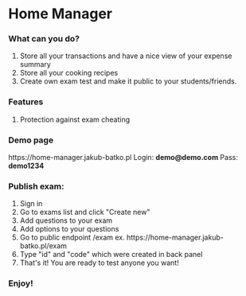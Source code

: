 # Home Manager
<h3>What can you do?</h3>
<ol>
  <li>Store all your transactions and have a nice view of your expense summary</li>
  <li>Store all your cooking recipes</li>
  <li>Create own exam test and make it public to your students/friends.</li>
</ol>


<h3>Features</h3>
<ol>
  <li>Protection against exam cheating</li>
</ol>

<h3>Demo page</h3>
https://home-manager.jakub-batko.pl
  Login: <b>demo@demo.com</b>
  Pass: <b>demo1234</b>
  
  
<h3>Publish exam:</h3>
<ol>
  <li>Sign in</li>
  <li>Go to exams list and click "Create new"</li>
  <li>Add questions to your exam</li>
  <li>Add options to your questions</li>
  <li>Go to public endpoint /exam ex. https://home-manager.jakub-batko.pl/exam</li>
  <li>Type "id" and "code" which were created in back panel</li>
  <li>That's it! You are ready to test anyone you want!</li>
</ol>

<h3>Enjoy!</h3>

